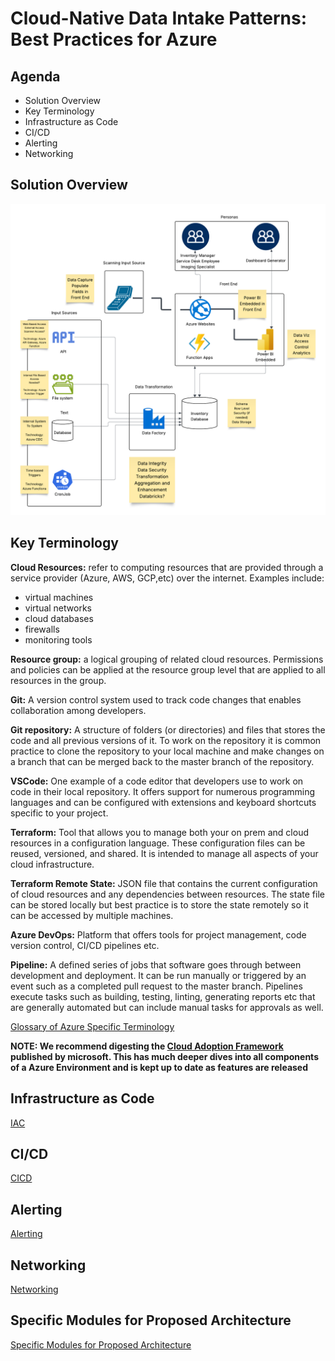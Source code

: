 # Cloud-Native Data Intake Patterns: Best Practices for Azure


## Agenda

- Solution Overview
- Key Terminology
- Infrastructure as Code
- CI/CD
- Alerting
- Networking



## Solution Overview

![High Level Architecture](images/HighLevelArch.png)

## Key Terminology

**Cloud Resources:** refer to computing resources that are provided through a service provider (Azure, AWS, GCP,etc) over the internet. Examples include:
- virtual machines
- virtual networks
- cloud databases
- firewalls
- monitoring tools

**Resource group:** a logical grouping of related cloud resources. Permissions and policies can be applied at the resource group level that are applied to all resources in the group.

**Git:** A version control system used to track code changes that enables collaboration among developers. 

**Git repository:** A structure of folders (or directories) and files that stores the code and all previous versions of it. To work on the repository it is common practice to clone the repository to your local machine and make changes on a branch that can be merged back to the master branch of the repository.

**VSCode:** One example of a code editor that developers use to work on code in their local repository. It offers support for numerous programming languages and can be configured with extensions and keyboard shortcuts specific to your project.

**Terraform:** Tool that allows you to manage both your on prem and cloud resources in a configuration language. These configuration files can be reused, versioned, and shared.  It is intended to manage all aspects of your cloud infrastructure. 

**Terraform Remote State:** JSON file that contains the current configuration of cloud resources and any dependencies between resources. The state file can be stored locally but best practice is to store the state remotely so it can be accessed by multiple machines.

**Azure DevOps:** Platform that offers tools for project management, code version control, CI/CD pipelines etc. 

**Pipeline:** A defined series of jobs that software goes through between development and deployment. It can be run manually or triggered by an event such as a completed pull request to the master branch. Pipelines execute tasks such as building, testing, linting, generating reports etc that are generally automated but can include manual tasks for approvals as well.

[Glossary of Azure Specific Terminology](https://learn.microsoft.com/en-us/azure/azure-glossary-cloud-terminology)


**NOTE: We recommend digesting the [Cloud Adoption Framework](https://learn.microsoft.com/en-us/azure/cloud-adoption-framework/) published by microsoft.  This has much deeper dives into all components of a Azure Environment and is kept up to date as features are released**  


## Infrastructure as Code

[IAC](IAC/Readme.md)

## CI/CD

[CICD](CICD/Readme.md)

## Alerting

[Alerting](Alerting/Readme.md)

## Networking

[Networking](Networking/Readme.md)

## Specific Modules for Proposed Architecture

[Specific Modules for Proposed Architecture](solution-arch-components.md)
